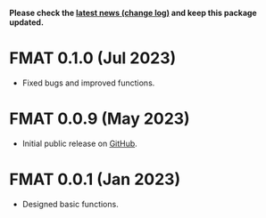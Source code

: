 **Please check the [latest news (change log)](https://psychbruce.github.io/FMAT/news/index.html) and keep this package updated.**

# FMAT 0.1.0 (Jul 2023)

-   Fixed bugs and improved functions.

# FMAT 0.0.9 (May 2023)

-   Initial public release on [GitHub](https://github.com/psychbruce/FMAT).

# FMAT 0.0.1 (Jan 2023)

-   Designed basic functions.
